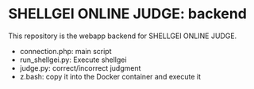 # SHELLGEI ONLINE JUDGE: backend
This repository is the webapp backend for SHELLGEI ONLINE JUDGE.

- connection.php: main script
- run_shellgei.py: Execute shellgei
- judge.py: correct/incorrect judgment
- z.bash: copy it into the Docker container and execute it